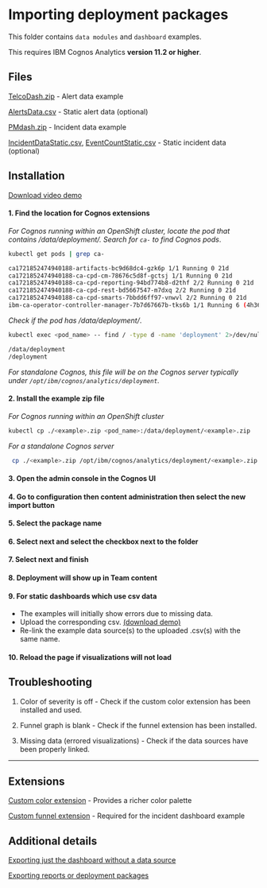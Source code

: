 # Importing deployment packages
This folder contains `data modules` and `dashboard` examples.  <br />

This requires IBM Cognos Analytics **version 11.2 or higher**.

## Files

[TelcoDash.zip](telcoDash/TelcoDash.zip) - Alert data example

[AlertsData.csv](telcoDash/AlertsData.csv) - Static alert data (optional)

[PMdash.zip](pmDash/PMdash.zip) - Incident data example

[IncidentDataStatic.csv](pmDash/IncidentDataStatic.csv),  [EventCountStatic.csv](pmDash/EventCountStatic.csv) - Static incident data (optional) 

## Installation 
[Download video demo](videoSteps/ImportDemo.mov)

#### 1. Find the location for Cognos extensions

_For Cognos running within an OpenShift cluster, locate the pod that contains /data/deployment/. Search for `ca-` to find Cognos pods_.

``` bash
kubectl get pods | grep ca-
```

``` bash
ca1721852474940188-artifacts-bc9d68dc4-gzk6p 1/1 Running 0 21d
ca1721852474940188-ca-cpd-cm-78676c5d8f-gctsj 1/1 Running 0 21d
ca1721852474940188-ca-cpd-reporting-94bd774b8-d2thf 2/2 Running 0 21d
ca1721852474940188-ca-cpd-rest-bd5667547-m7dxq 2/2 Running 0 21d
ca1721852474940188-ca-cpd-smarts-7bbdd6ff97-vnwvl 2/2 Running 0 21d
ibm-ca-operator-controller-manager-7b7d67667b-tks6b 1/1 Running 6 (4h36m ago) 21d
```

_Check if the pod has /data/deployment/_.

``` bash
kubectl exec <pod_name> -- find / -type d -name 'deployment' 2>/dev/null
```

``` bash
/data/deployment
/deployment
```

_For standalone Cognos, this file will be on the Cognos server typically under `/opt/ibm/cognos/analytics/deployment`._

#### 2. Install the example zip file

_For Cognos running within an OpenShift cluster_

``` bash
kubectl cp ./<example>.zip <pod_name>:/data/deployment/<example>.zip
```

_For a standalone Cognos server_
```bash
 cp ./<example>.zip /opt/ibm/cognos/analytics/deployment/<example>.zip
```

#### 3. Open the admin console in the Cognos UI

#### 4. Go to configuration then content administration then select the new import button

#### 5. Select the package name

#### 6. Select next and select the checkbox next to the folder

#### 7. Select next and finish

#### 8. Deployment will show up in **Team content**

#### 9. For static dashboards which use csv data
- The examples will initially show errors due to missing data.
- Upload the corresponding csv. [(download demo)](videoSteps/StaticCSVUpload.mov)
- Re-link the example data source(s) to the uploaded .csv(s) with the same name.

#### 10. Reload the page if visualizations will not load

## Troubleshooting 

1. Color of severity is off - Check if the custom color extension has been installed and used.

2. Funnel graph is blank - Check if the funnel extension has been installed.

3. Missing data (errored visualizations) - Check if the data sources have been properly linked.

---
## Extensions 
[Custom color extension](https://accelerator.ca.analytics.ibm.com/bi/?perspective=authoring&pathRef=.public_folders%2FIBM%2BAccelerator%2BCatalog%2FContent%2FEXT00064&id=i208E818772C44592A1CFDDC59C6E48A1&objRef=i208E818772C44592A1CFDDC59C6E48A1&action=run&format=HTML&cmPropStr=%7B%22id%22%3A%22i208E818772C44592A1CFDDC59C6E48A1%22%2C%22type%22%3A%22reportView%22%2C%22defaultName%22%3A%22EXT00064%22%2C%22permissions%22%3A%5B%22execute%22%2C%22read%22%2C%22traverse%22%5D%7D) - Provides a richer color palette

[Custom funnel extension](https://accelerator.ca.analytics.ibm.com/bi/?perspective=authoring&pathRef=.public_folders%2FIBM%2BAccelerator%2BCatalog%2FContent%2FVIZ00024&id=iD8FDBEAFC25E4D1BA440A9FFA9FD5401&objRef=iD8FDBEAFC25E4D1BA440A9FFA9FD5401&action=run&format=HTML&cmPropStr=%7B%22id%22%3A%22iD8FDBEAFC25E4D1BA440A9FFA9FD5401%22%2C%22type%22%3A%22reportView%22%2C%22defaultName%22%3A%22VIZ00024%22%2C%22permissions%22%3A%5B%22execute%22%2C%22read%22%2C%22traverse%22%5D%7D) - Required for the incident dashboard example

## Additional details 

[Exporting just the dashboard without a data source](https://www.ibm.com/support/pages/how-importexport-dashboard-specification-ibm-Cognos-analytics)

[Exporting reports or deployment packages](https://www.ibm.com/support/pages/how-move-Cognos-analytics-reports-dashboards-and-data-modules-one-environment-another)
